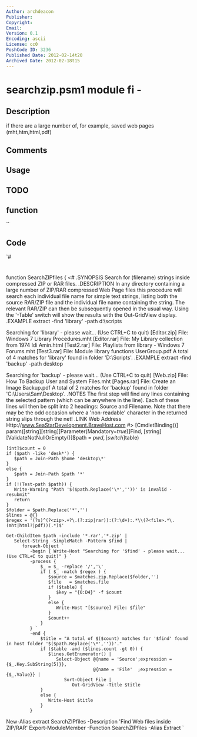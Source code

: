```yaml
---
Author: archdeacon
Publisher: 
Copyright: 
Email: 
Version: 0.1
Encoding: ascii
License: cc0
PoshCode ID: 3236
Published Date: 2012-02-14t20
Archived Date: 2012-02-18t15
---
```


# searchzip.psm1 module fi - 

## Description

if there are a large number of, for example, saved web pages (mht,htm,html,pdf)

## Comments



## Usage



## TODO



## function

``

## Code

`#
 #
 function SearchZIPfiles {
 <#
 .SYNOPSIS 
 Search for (filename) strings inside compressed ZIP or RAR files.
 .DESCRIPTION
 In any directory containing a large number of ZIP/RAR compressed Web Page files 
 this procedure will search each individual file name for simple text strings, 
 listing both the source RAR/ZIP file and the individual file name containing
 the string. The relevant RAR/ZIP can then be subsequently opened in the usual
 way.
 Using the '-Table' switch will show the results with the Out-GridView display.
 .EXAMPLE
 extract -find 'library' -path d:\scripts
 
 Searching for 'library' - please wait... (Use CTRL+C to quit)
 [Editor.zip] File: Windows 7 Library Procedures.mht
 [Editor.rar] File: My Library collection from 1974 Idi Amin.html
 [Test2.rar] File: Playlists from library - Windows 7 Forums.mht
 [Test3.rar] File: Module library functions UserGroup.pdf
 A total of 4 matches for 'library' found in folder 'D:\Scripts'.
 .EXAMPLE
 extract -find 'backup' -path desktop
 
 Searching for 'backup' - please wait... (Use CTRL+C to quit)
 [Web.zip] File: How To Backup User and System Files.mht
 [Pages.rar] File: Create an Image Backup.pdf
 A total of 2 matches for 'backup' found in folder 'C:\Users\Sam\Desktop'.
 .NOTES
 The first step will find any lines containing the selected pattern (which can
 be anywhere in the line). Each of these lines will then be split into 2 
 headings: Source and Filename.
 Note that there may be the odd occasion where a 'non-readable' character in the
 returned string slips through the net! 
 .LINK
 Web Address Http://www.SeaStarDevelopment.BraveHost.com
 #>
    [CmdletBinding()]
    param([string][string][Parameter(Mandatory=$true)]$Find,
          [string][ValidateNotNullOrEmpty()]$path = $pwd,
          [switch]$table)
 
    [int]$count = 0
    if ($path -like 'desk*') {
       $path = Join-Path $home 'desktop\*'
    }
    else {
       $path = Join-Path $path '*'
    }
    if (!(Test-path $path)) {
       Write-Warning "Path '$($path.Replace('\*',''))' is invalid - resubmit"
       return
    }
    $folder = $path.Replace('*','')
    $lines = @{}
    $regex = '(?s)^(?<zip>.+?\.(?:zip|rar)):(?:\d+):.*\\(?<file>.*\.(mht|html?|pdf))(.*)$'
 
    Get-ChildItem $path -include '*.rar','*.zip' |
       Select-String -SimpleMatch -Pattern $find |
          foreach-Object `
             -begin { Write-Host "Searching for '$find' - please wait... (Use CTRL+C to quit)" } `
             -process {
                 $_ = $_ -replace '/','\'
                 if ( $_ -match $regex ) {
                    $source = $matches.zip.Replace($folder,'')
                    $file   = $matches.file
                    if ($table) {
                       $key = "{0:D4}" -f $count
                    }
                    else {
                       Write-Host "[$source] File: $file"
                    }
                    $count++ 
                 }
             } `
             -end { 
                 $title = "A total of $($count) matches for '$find' found in host folder '$($path.Replace('\*',''))'."
                 if ($table -and ($lines.count -gt 0)) {        
                    $lines.GetEnumerator() | 
                       Select-Object @{name = 'Source';expression = {$_.Key.SubString(5)}},
                                     @{name = 'File'  ;expression = {$_.Value}} |
                          Sort-Object File |
                             Out-GridView -Title $title
                 }
                 else {
                    Write-Host $title
                 } 
             }
 
 New-Alias extract SearchZIPfiles    -Description 'Find Web files inside ZIP/RAR'
 Export-ModuleMember -Function SearchZIPfiles -Alias Extract
`


